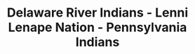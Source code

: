 ---
pid: ch856
title: Delaware River Indians - Lenni Lenape Nation - Pennsylvania Indians
location_transcription: 
coordinates: "[-75.164650316571, 39.952467545782]"
zipcode: '19124'
gen_neighborhood: North Philadelphia
neighborhood: Juniata,Frankford,Feltonville
outside_phl: 
age: '66'
age_range: 60-69
instagram: 
image_file_name: ch_856.jpg
proposal_transcription: Lenni Lenape Nation- Pennsylvania Indians
topic: Person,Native Americans
topic_summary: 0, 0
type: Other No Form
keywords_other: 
credit: Barbara
image_labels: 
twitter: 
facebook: 
permalink: "/monuments/ch856/"
layout: item-page
---
